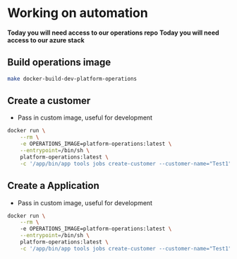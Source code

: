 # Working on automation
**Today you will need access to our operations repo**
**Today you will need access to our azure stack**

## Build operations image
```sh
make docker-build-dev-platform-operations
```

## Create a customer
-  Pass in custom image, useful for development

```sh
docker run \
    --rm \
    -e OPERATIONS_IMAGE=platform-operations:latest \
    --entrypoint=/bin/sh \
    platform-operations:latest \
    -c '/app/bin/app tools jobs create-customer --customer-name="Test1"'
```

## Create a Application
-  Pass in custom image, useful for development

```sh
docker run \
    --rm \      
    -e OPERATIONS_IMAGE=platform-operations:latest \
    --entrypoint=/bin/sh \
    platform-operations:latest \
    -c '/app/bin/app tools jobs create-customer --customer-name="Test1"'
```